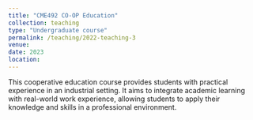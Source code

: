```yaml
---
title: "CME492 CO-OP Education"
collection: teaching
type: "Undergraduate course"
permalink: /teaching/2022-teaching-3
venue: 
date: 2023
location:
---
```


This cooperative education course provides students with practical experience in an industrial setting. It aims to integrate academic learning with real-world work experience, allowing students to apply their knowledge and skills in a professional environment​.

